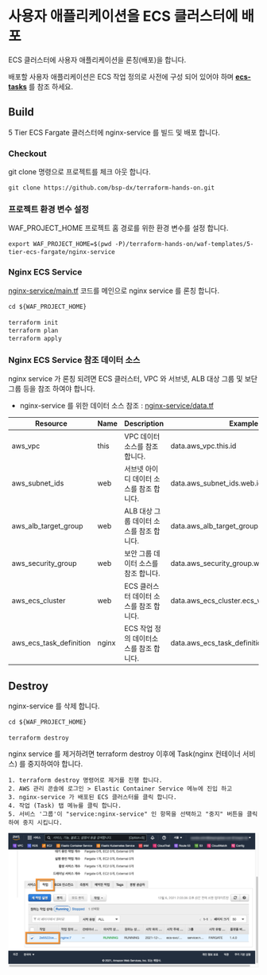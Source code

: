# 사용자 애플리케이션을 ECS 클러스터에 배포
ECS 클러스터에 사용자 애플리케이션을 론칭(배포)을 합니다.  

배포할 사용자 애플리케이션은 ECS 작업 정의로 사전에 구성 되어 있어야 하며 **[ecs-tasks](../ecs-tasks/ecs-tasks.md)** 를 참조 하세요.

## Build
5 Tier ECS Fargate 클러스터에 nginx-service 를 빌드 및 배포 합니다. 

### Checkout
git clone 명령으로 프로젝트를 체크 아웃 합니다.

```
git clone https://github.com/bsp-dx/terraform-hands-on.git
```

### 프로젝트 환경 변수 설정
WAF_PROJECT_HOME 프로젝트 홈 경로를 위한 환경 변수를 설정 합니다.

```
export WAF_PROJECT_HOME=$(pwd -P)/terraform-hands-on/waf-templates/5-tier-ecs-fargate/nginx-service
```

### Nginx ECS Service
[nginx-service/main.tf](nginx-service/main.tf) 코드를 메인으로 nginx service 를 론칭 합니다.

```shell
cd ${WAF_PROJECT_HOME}

terraform init
terraform plan
terraform apply
```

### Nginx ECS Service 참조 데이터 소스 
nginx service 가 론칭 되려면 ECS 클러스터, VPC 와 서브넷, ALB 대상 그룹 및 보단 그룹 등을 참조 하여야 합니다.

-  nginx-service 를 위한 데이터 소스 참조 : [nginx-service/data.tf](nginx-service/data.tf)

| Resource | Name | Description | Example | 
| ---- | ----------- | ------- | ------- |
| aws_vpc | this | VPC 데이터 소스를 참조 합니다. | data.aws_vpc.this.id |
| aws_subnet_ids | web | 서브넷 아이디 데이터 소스를 참조 합니다. | data.aws_subnet_ids.web.ids | 
| aws_alb_target_group | web | ALB 대상 그룹 데이터 소스를 참조 합니다. | data.aws_alb_target_group.web.arn | 
| aws_security_group | web | 보안 그룹 데이터 소스를 참조 합니다. | data.aws_security_group.web.id |
| aws_ecs_cluster | web | ECS 클러스터 데이터 소스를 참조 합니다. | data.aws_ecs_cluster.ecs_web.cluster_name |
| aws_ecs_task_definition | nginx | ECS 작업 정의 데이터소스를 참조 합니다. | data.aws_ecs_task_definition.nginx.id |


## Destroy
nginx-service 를 삭제 합니다.

```shell
cd ${WAF_PROJECT_HOME}

terraform destroy
```

nginx service 를 제거하려면 terraform destroy 이후에 Task(nginx 컨테이너 서비스) 를 중지하여야 합니다.

```
1. terraform destroy 명령어로 제거를 진행 합니다. 
2. AWS 관리 콘솔에 로그인 > Elastic Container Service 메뉴에 진입 하고
3. nginx-service 가 배포된 ECS 클러스터를 클릭 합니다.
4. 작업 (Task) 탭 메뉴를 클릭 합니다.
5. 서비스 '그룹'이 "service:nginx-service" 인 항목을 선택하고 "중지" 버튼을 클릭하여 중지 시킵니다.
```
![ecs-nginx-service-destroy](../images/ecs-nginx-service-destroy.png)
